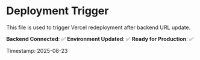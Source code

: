 # Deployment Trigger

This file is used to trigger Vercel redeployment after backend URL update.

**Backend Connected**: ✅
**Environment Updated**: ✅
**Ready for Production**: ✅

Timestamp: 2025-08-23
